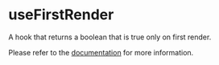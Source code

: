 # useFirstRender

A hook that returns a boolean that is true only on first render.

Please refer to the [documentation](https://www.raddix.website/hooks/use-first-render) for more information.
